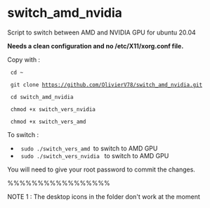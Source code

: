 # switch_amd_nvidia
Script to switch between AMD and NVIDIA GPU for ubuntu 20.04

**Needs a clean configuration and no /etc/X11/xorg.conf file.**

Copy with :

<code> cd ~ </code>

<code> git clone https://github.com/OlivierV78/switch_amd_nvidia.git </code>

<code> cd switch_amd_nvidia </code>

<code> chmod +x switch_vers_nvidia </code>

<code> chmod +x switch_vers_amd </code>

To switch :
  * <code> sudo ./switch_vers_amd  </code>to switch to AMD GPU
  * <code> sudo ./switch_vers_nvidia </code> to switch to AMD GPU
  
  You will need to give your root password to commit the changes.

%%%%%%%%%%%%%%%%%

NOTE 1 : The desktop icons in the folder don't work at the moment
